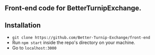 ## Front-end code for BetterTurnipExchange.

## Installation

- `git clone https://github.com/Better-Turnip-Exchange/front-end`
- Run `npm start` inside the repo's directory on your machine.
- Go to `localhost:3000`
